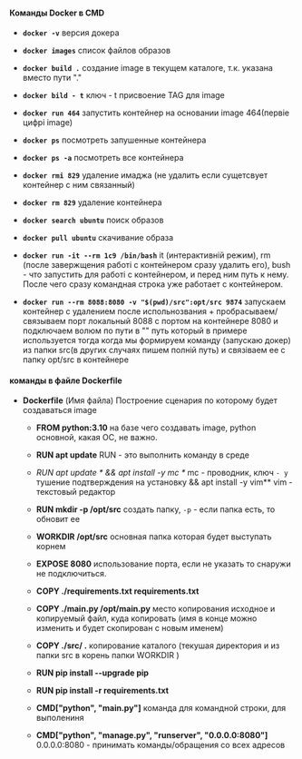 #### Команды Docker в CMD
- **`docker -v`** версия докера
- **`docker images`** список файлов образов 
- **`docker build .`** создание image в текущем каталоге, т.к. указана вместо пути "." 
- **`docker bild - t`** ключ - t присвоение TAG для image
- **`docker run 464`** запустить контейнер на основании image 464(первіе цифрі image) 
- **`docker ps`** посмотреть запушенные контейнера 
- **`docker ps -a`** посмотреть все контейнера
- **`docker rmi 829`** удаление имаджа (не удалить если сущетсвует контейнер с ним связанный)
- **`docker rm 829`** удаление контейнера 
- **`docker search ubuntu`** поиск образов 
- **`docker pull ubuntu`** скачивание образа
- **`docker run -it --rm 1с9 /bin/bash`** it (интерактивній режим), rm (после завержщения работі с контейнером сразу удалить его), bush - что запустить для работі с контейнером, и перед ним путь к нему. После чего сразу командная строка уже работает с контейнером.

- **`docker run --rm 8088:8080 -v "$(pwd)/src":opt/src 9874`** запускаем контейнер с удалением после испольнозвания + пробрасываем/связываем порт локальный 8088 с портом на контейнере 8080 и подключаем волюм по пути в "" путь который в примере используется тогда когда мы формируем команду (запускаю докер) из папки src(в других случаях пишем полній путь) и связіваем ее с папку opt/src в контейнере


#### команды в файле Dockerfile
- **Dockerfile** (Имя файла) Построение сценария по которому будет создаваться image
  - **FROM python:3.10** на базе чего создавать image, python основной, какая ОС, не важно.
  
  - **RUN apt update** RUN - это выполнить команду в среде 
  - **RUN apt update \**
    && apt install -y mc \** mc - проводник, ключ `- y` тушение подтверждения на установку
    && apt install -y vim** vim - текстовый редактор   
  
  - **RUN mkdir -p /opt/src** создать папку, `-p` - если папка есть, то обновит ее
  
  - **WORKDIR /opt/src** основная папка которая будет выступать корнем
  
  - **EXPOSE 8080** использование порта, если не указать то снаружи не подключиться. 
  
  - **COPY ./requirements.txt requirements.txt** 
  - **COPY ./main.py /opt/main.py** место копирования исходное и копируемый файл, куда копировать (имя в конце можно изменить и будет скопирован с новым именем)
  - **COPY ./src/ .** копирование каталого (текушая директория и из папки src в корень папки WORKDIR )
  
  - **RUN pip install --upgrade pip**
  - **RUN pip install -r requirements.txt**

  - **CMD["python", "main.py"]** команда для командной строки, для выполениня
  - **CMD["python", "manage.py", "runserver", "0.0.0.0:8080"]** 0.0.0.0:8080 - принимать команды/обращения со всех адресов




